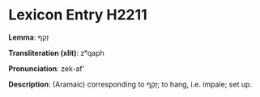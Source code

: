 # Lexicon Entry H2211

**Lemma**: זְקַף

**Transliteration (xlit)**: zᵉqaph

**Pronunciation**: zek-af'

**Description**:
(Aramaic) corresponding to זָקַף; to hang, i.e. impale; set up.

